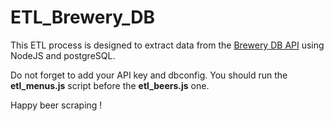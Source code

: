 # ETL_Brewery_DB

This ETL process is designed to extract data from the [Brewery DB API] using NodeJS and postgreSQL. 

Do not forget to add your API key and dbconfig. You should run the **etl_menus.js** script before the **etl_beers.js** one. 

Happy beer scraping !

[Brewery DB API]: <http://api.brewerydb.com/v2/>
